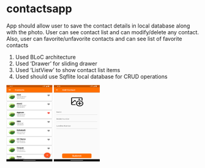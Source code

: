# contactsapp

App should allow user to save the contact details in local database along with the photo. User can see contact list and can modify/delete any contact. Also, user can favorite/unfavorite contacts and can see list of favorite contacts

1.	Used BLoC architecture
2.	Used ‘Drawer’ for sliding drawer
3.	Used ‘ListView’ to show contact list items
4.	Used should use Sqflite local database for CRUD operations

<img src="https://raw.githubusercontent.com/rajeshmadasu/ContactsApp/main/screenshots/contact_list_screen.png"  width="120" height="200" />
<img src="https://raw.githubusercontent.com/rajeshmadasu/ContactsApp/main/screenshots/add_contact.png"  width="120" height="200" />



